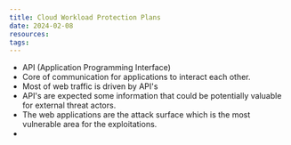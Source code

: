 ```yaml
---
title: Cloud Workload Protection Plans
date: 2024-02-08
resources: 
tags:
---
```

- API (Application Programming Interface)
- Core of communication for applications to interact each other.
- Most of web traffic is driven by API's
- API's are expected some information that could be potentially valuable for external threat actors.
- The web applications are the attack surface which is the most vulnerable area for the exploitations.
- 